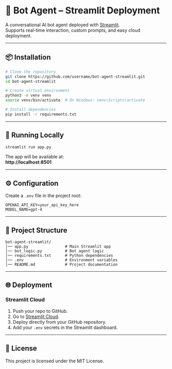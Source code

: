 # 🤖 Bot Agent – Streamlit Deployment

A conversational AI bot agent deployed with [Streamlit](https://streamlit.io/).  
Supports real-time interaction, custom prompts, and easy cloud deployment.

---

## 📦 Installation

```bash
# Clone the repository
git clone https://github.com/username/bot-agent-streamlit.git
cd bot-agent-streamlit

# Create virtual environment
python3 -m venv venv
source venv/bin/activate  # On Windows: venv\Scripts\activate

# Install dependencies
pip install -r requirements.txt
```

---

## 🚀 Running Locally

```bash
streamlit run app.py
```

The app will be available at:  
**http://localhost:8501**

---

## ⚙️ Configuration

Create a `.env` file in the project root:

```
OPENAI_API_KEY=your_api_key_here
MODEL_NAME=gpt-4
```

---

## 📂 Project Structure

```
bot-agent-streamlit/
│── app.py                # Main Streamlit app
│── bot_logic.py          # Bot agent logic
│── requirements.txt      # Python dependencies
│── .env                  # Environment variables
│── README.md             # Project documentation
```

---

## 🌐 Deployment

### Streamlit Cloud
1. Push your repo to GitHub.
2. Go to [Streamlit Cloud](https://share.streamlit.io/).
3. Deploy directly from your GitHub repository.
4. Add your `.env` secrets in the Streamlit dashboard.

---

## 📜 License
This project is licensed under the MIT License.

